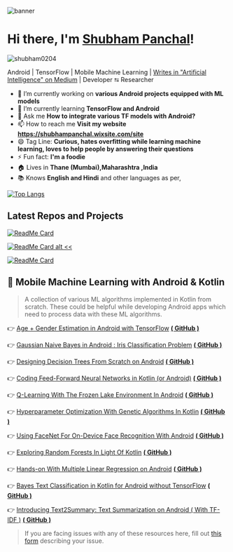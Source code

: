
![banner](https://github.com/shubham0204/shubham0204/blob/master/banner_image.jpg?raw=true)

# Hi there, I'm [Shubham Panchal](https://www.linkedin.com/in/shubham-panchal-82ba92160/)!

<p align="left"><img src="https://komarev.com/ghpvc/?username=shubham0204&label=Profile%20views&color=0e75b6&style=flat"
                     alt="shubham0204"/></p>

Android | TensorFlow | Mobile Machine Learning | [Writes in "Artificial Intelligence" on Medium](https://medium.com/@equipintelligence) | Developer ⮀ Researcher

- 🔭 I’m currently working on **various Android projects equipped with ML models**
- 🌱 I’m currently learning **TensorFlow and Android**
- 💬 Ask me **How to integrate various TF models with Android?**
- 📫 How to reach me **Visit my website https://shubhampanchal.wixsite.com/site**
- 😄 Tag Line: **Curious, hates overfitting while learning machine learning, loves to help people by answering their questions**
- ⚡ Fun fact: **I'm a foodie**
- 🏠 Lives in **Thane (Mumbai),Maharashtra ,India**
- 📚 Knows **English and Hindi** and other languages as per,

[![Top Langs](https://github-readme-stats.vercel.app/api/top-langs/?username=shubham0204&layout=compact)](https://github.com/anuraghazra/github-readme-stats)

## Latest Repos and Projects 

[![ReadMe Card](https://github-readme-stats.vercel.app/api/pin/?username=shubham0204&repo=Age-Gender_Estimation_TF-Android)](https://github.com/anuraghazra/github-readme-stats)

[![ReadMe Card alt <<](https://github-readme-stats.vercel.app/api/pin/?username=shubham0204&repo=QLearning_With_FrozenLakeEnv_Android)](https://github.com/anuraghazra/github-readme-stats)

[![ReadMe Card](https://github-readme-stats.vercel.app/api/pin/?username=shubham0204&repo=FaceRecognition_With_FaceNet_Android)](https://github.com/anuraghazra/github-readme-stats)

## 📱 Mobile Machine Learning with Android & Kotlin

> A collection of various ML algorithms implemented in Kotlin from scratch. These could be helpful while developing Android apps which need to process data with these ML algorithms.

👉 [Age + Gender Estimation in Android with TensorFlow](https://towardsdatascience.com/detecting-age-and-gender-with-tf-lite-on-android-33997eed6c25) **[  ( GitHub ) ](https://github.com/shubham0204/Age-Gender_Estimation_TF-Android)**

👉 [Gaussian Naive Bayes in Android : Iris Classification Problem](https://heartbeat.fritz.ai/implementing-the-gaussian-naive-bayes-classifier-in-android-67746b69d1b1) **[  ( GitHub ) ](https://github.com/shubham0204/GaussianNaiveBayes_Android_App)**

👉  [Designing Decision Trees From Scratch on Android](https://becominghuman.ai/designing-decision-trees-from-scratch-on-android-68bf7ee0d01a) **[  ( GitHub ) ](https://github.com/shubham0204/Decision_Tree_On_Android/tree/master/decision_trees_kotlin)**
 
👉  [Coding Feed-Forward Neural Networks in Kotlin (or Android)](https://heartbeat.fritz.ai/coding-feed-foward-neural-networks-in-kotlin-or-android-b93efd47538f) **[  ( GitHub ) ]()**

👉  [Q-Learning With The Frozen Lake Environment In Android](https://heartbeat.fritz.ai/q-learning-with-the-frozen-lake-environment-in-android-937cf48dcc52) **[  ( GitHub ) ](https://github.com/shubham0204/QLearning_With_FrozenLakeEnv_Android)**

👉  [Hyperparameter Optimization With Genetic Algorithms In Kotlin](https://heartbeat.fritz.ai/hyperparameter-optimization-with-genetic-algorithms-in-kotlin-75e9c5a1e5ab) **[  ( GitHub ) ](https://github.com/shubham0204/NN_GeneticAlgo_Optimization_Kotlin)**

👉  [Using FaceNet For On-Device Face Recognition With Android](https://towardsdatascience.com/using-facenet-for-on-device-face-recognition-with-android-f84e36e19761) **[  ( GitHub ) ](https://github.com/shubham0204/FaceRecognition_With_FaceNet_Android)**
 
👉  [Exploring Random Forests In Light Of Kotlin](https://heartbeat.fritz.ai/exploring-random-forests-in-the-light-of-kotlin-250210793248) **[  ( GitHub ) ](https://github.com/shubham0204/Decision_Tree_On_Android/tree/master/random_forests_kotlin)**

👉  [Hands-on With Multiple Linear Regression on Android](https://becominghuman.ai/hands-on-with-multiple-linear-regression-on-android-723a29e4f690) **[  ( GitHub ) ](https://github.com/shubham0204/Linear_Regression_with_Kotlin_Android)**

👉  [Bayes Text Classification in Kotlin for Android without TensorFlow](https://towardsdatascience.com/bayes-text-classification-in-kotlin-for-android-without-tensorflow-d10f1247c23d) **[  ( GitHub ) ](https://github.com/shubham0204/Bayes_Text_Classifier_with_Kotlin)**

👉  [Introducing Text2Summary: Text Summarization on Android ( With TF-IDF )](https://towardsdatascience.com/spam-classification-in-android-with-tensorflow-lite-cde417e81260) **[  ( GitHub ) ](https://github.com/shubham0204/Text2Summary-Android)**

> If you are facing issues with any of these resources here, fill out [this form](https://forms.gle/6dbLZdmnBZjE99Bx5) describing your issue.
